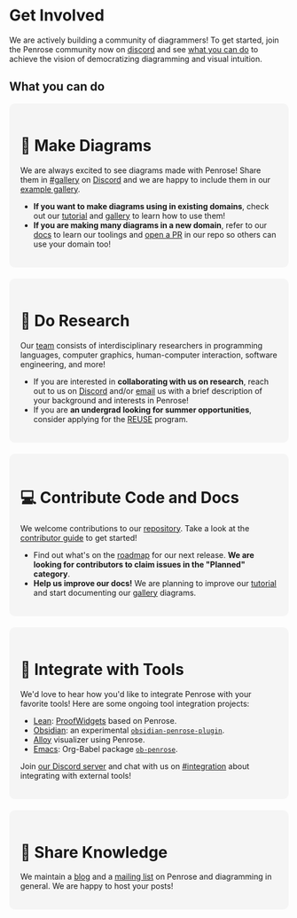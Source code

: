 <script setup>
  import PR from "./src/components/GitHubPR.vue"
  import Issue from "./src/components/GitHubIssue.vue"
</script>

# Get Involved

We are actively building a community of diagrammers! To get started, join the Penrose community now on [discord][] and see [what you can do](#what-you-can-do) to achieve the vision of democratizing diagramming and visual intuition.

## What you can do

<div class="action-grid">

<div class="action-group diagrams">

<h1 class="action-header">🌹 Make Diagrams</h1>

We are always excited to see diagrams made with Penrose! Share them in [#gallery][] on [Discord][] and we are happy to include them in our [example gallery][].

- **If you want to make diagrams using in existing domains**, check out our [tutorial][] and [gallery][example gallery] to learn how to use them!
- **If you are making many diagrams in a new domain**, refer to our [docs][using penrose] to learn our toolings and [open a PR][contributing PR] in our repo so others can use your domain too!

</div>

<div class="action-group research">

<h1 class="action-header">🔭 Do Research</h1>

Our [team][] consists of interdisciplinary researchers in programming languages, computer graphics, human-computer interaction, software engineering, and more!

- If you are interested in **collaborating with us on research**, reach out to us on [Discord][] and/or [email][] us with a brief description of your background and interests in Penrose!
- If you are **an undergrad looking for summer opportunities**, consider applying for the [REUSE][] program.

</div>

<div class="action-group code-docs">

<h1 class="action-header">💻 Contribute Code and Docs</h1>

We welcome contributions to our [repository][]. Take a look at the [contributor guide](https://github.com/penrose/penrose/blob/main/CONTRIBUTING.md) to get started!

- Find out what's on the [roadmap][] for our next release. **We are looking for contributors to claim issues in the "Planned" category**.
- **Help us improve our docs!** We are planning to improve our [tutorial][] and start documenting our [gallery][example gallery] diagrams.

</div>

<div class="action-group integration">

<h1 class="action-header">💞 Integrate with Tools</h1>

We'd love to hear how you'd like to integrate Penrose with your favorite tools! Here are some ongoing tool integration projects:

- [Lean](https://leanprover.github.io/): [ProofWidgets](https://github.com/EdAyers/ProofWidgets4) based on Penrose.
- [Obsidian](https://obsidian.md/): an experimental [`obsidian-penrose-plugin`][].
- [Alloy](http://alloytools.org/) visualizer using Penrose.
- [Emacs](https://www.gnu.org/software/emacs/): Org-Babel package [`ob-penrose`][].

Join [our Discord server][discord] and chat with us on [#integration](https://discord.com/channels/1115349463603617954/1130497270664679444) about integrating with external tools!

</div>

<div class="action-group posts">

<h1 class="action-header">💬 Share Knowledge</h1>

We maintain a [blog][] and a [mailing list][] on Penrose and diagramming in general. We are happy to host your posts!

</div>
</div>

<!-- ## Technical Roadmap

### 🚀 Active


### 🎯 Planned

- Next iteration on [SolidJS API for Penrose](/docs/ref/solid.md) and docs
- Implement high-quality hidden strokes <Issue issue="517" />
- Support arbitrary Penrose trios in [`obsidian-penrose-plugin`]
- A single file format (`.penrose`) for Penrose diagrams -->

<!-- - Automatic differentiation based on [Rose][rose] 🌹 <PR pr="1636" />
- Layout optimization on WebWorkers <PR pr="1528" /> -->

<!-- ### 💭 Potential
- -->

<style>
  .action-grid {
    display: grid;
    grid-template-columns: repeat(auto-fit, minmax(320px, 1fr)); 
    grid-gap: 20px;
    /* grid-auto-row: min-content; */
    /* display: flex;
    width: 100%;
    flex-wrap: wrap; */
  }

  .action-group {
    /* max-width: 50%; */
    border-radius: 10px;
    background-color: #f5f5f5;
    padding: 20px;
  }
  .dark .action-group {
    background-color: var(--vp-c-bg-soft);
  }
  .action-header {
    font-size: 28px !important;
  }
  /* .research {
    grid-row: span 1
  }
  .code-and-docs {
    grid-row: span 1
  } */
</style>

[discord]: https://discord.gg/a7VXJU4dfR
[email]: mailto:team@penrose.ink
[#gallery]: https://discord.com/channels/1115349463603617954/1115717389787611155
[blog]: /blog
[REUSE]: https://www.cmu.edu/scs/s3d/reuse/
[repository]: https://github.com/penrose/penrose
[example gallery]: /examples
[mailing list]: http://eepurl.com/cIapnn
[tutorial]: /docs/tutorial/welcome
[using penrose]: /docs/ref/using
[contributing PR]: https://github.com/penrose/penrose/blob/main/CONTRIBUTING.md#contributing
[rose]: https://rosejs.dev/
[roadmap]: #technical-roadmap
[`obsidian-penrose-plugin`]: https://github.com/wodeni/obsidian-penrose-plugin
[team]: /docs/team
[`ob-penrose`]: https://github.com/weavermarquez/ob-penrose
